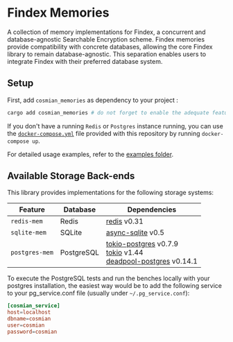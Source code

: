 # Findex Memories

A collection of memory implementations for Findex, a concurrent and database-agnostic Searchable Encryption scheme.
Findex memories provide compatibility with concrete databases, allowing the core Findex library to remain database-agnostic. This separation enables users to integrate Findex with their preferred database system.

## Setup

First, add `cosmian_memories` as dependency to your project :

```bash
cargo add cosmian_memories # do not forget to enable the adequate feature for the back end you want to use !
```

If you don't have a running `Redis` or `Postgres` instance running, you can use the [`docker-compose.yml`](./docker-compose.yml) file provided with this repository by running `docker-compose up`.

For detailed usage examples, refer to the [examples folder](examples).

## Available Storage Back-ends

This library provides implementations for the following storage systems:

| Feature        | Database   | Dependencies                                                                                                                                                                                 |
| -------------- | ---------- | -------------------------------------------------------------------------------------------------------------------------------------------------------------------------------------------- |
| `redis-mem`    | Redis      | [redis](https://crates.io/crates/redis) v0.31                                                                                                                                                |
| `sqlite-mem`   | SQLite     | [async-sqlite](https://crates.io/crates/async-sqlite) v0.5                                                                                                                                   |
| `postgres-mem` | PostgreSQL | [tokio-postgres](https://crates.io/crates/tokio-postgres) v0.7.9<br>[tokio](https://crates.io/crates/tokio) v1.44<br>[deadpool-postgres](https://crates.io/crates/deadpool-postgres) v0.14.1 |

To execute the PostgreSQL tests and run the benches locally with your postgres installation, the easiest way would be to add the following service to your pg_service.conf file (usually under `~/.pg_service.conf`):

```toml
[cosmian_service]
host=localhost
dbname=cosmian
user=cosmian
password=cosmian
```
